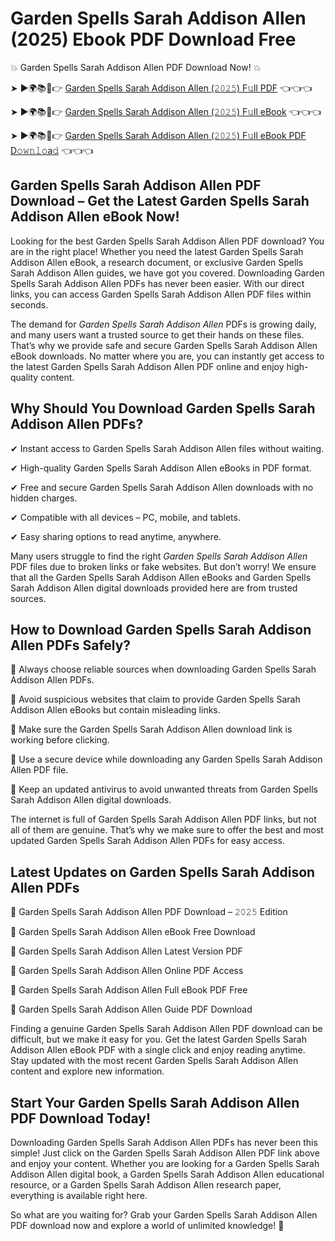 # Garden Spells Sarah Addison Allen (2025) Ebook PDF Download Free

💥 Garden Spells Sarah Addison Allen PDF Download Now! 💥

➤ ►🌍📚📱👉 [Garden Spells Sarah Addison Allen (𝟸𝟶𝟸𝟻) F𝚞ll PDF](https://getpdf.xyz/garden-spells-sarah-addison-allen) 👈👈👈


➤ ►🌍📚📱👉 [Garden Spells Sarah Addison Allen (𝟸𝟶𝟸𝟻) F𝚞ll eBook](https://getpdf.xyz/garden-spells-sarah-addison-allen) 👈👈👈


➤ ►🌍📚📱👉 [Garden Spells Sarah Addison Allen (𝟸𝟶𝟸𝟻) F𝚞ll eBook PDF D𝚘𝚠𝚗𝚕𝚘a𝚍](https://getpdf.xyz/garden-spells-sarah-addison-allen) 👈👈👈


## Garden Spells Sarah Addison Allen PDF Download – Get the Latest Garden Spells Sarah Addison Allen eBook Now!

Looking for the best Garden Spells Sarah Addison Allen PDF download? You are in the right place! Whether you need the latest Garden Spells Sarah Addison Allen eBook, a research document, or exclusive Garden Spells Sarah Addison Allen guides, we have got you covered. Downloading Garden Spells Sarah Addison Allen PDFs has never been easier. With our direct links, you can access Garden Spells Sarah Addison Allen PDF files within seconds.

The demand for *Garden Spells Sarah Addison Allen* PDFs is growing daily, and many users want a trusted source to get their hands on these files. That’s why we provide safe and secure Garden Spells Sarah Addison Allen eBook downloads. No matter where you are, you can instantly get access to the latest Garden Spells Sarah Addison Allen PDF online and enjoy high-quality content.

## Why Should You Download Garden Spells Sarah Addison Allen PDFs?

✔ Instant access to Garden Spells Sarah Addison Allen files without waiting.

✔ High-quality Garden Spells Sarah Addison Allen eBooks in PDF format.

✔ Free and secure Garden Spells Sarah Addison Allen downloads with no hidden charges.

✔ Compatible with all devices – PC, mobile, and tablets.

✔ Easy sharing options to read anytime, anywhere.

Many users struggle to find the right *Garden Spells Sarah Addison Allen* PDF files due to broken links or fake websites. But don’t worry! We ensure that all the Garden Spells Sarah Addison Allen eBooks and Garden Spells Sarah Addison Allen digital downloads provided here are from trusted sources.

## How to Download Garden Spells Sarah Addison Allen PDFs Safely?

📌 Always choose reliable sources when downloading Garden Spells Sarah Addison Allen PDFs.

📌 Avoid suspicious websites that claim to provide Garden Spells Sarah Addison Allen eBooks but contain misleading links.

📌 Make sure the Garden Spells Sarah Addison Allen download link is working before clicking.

📌 Use a secure device while downloading any Garden Spells Sarah Addison Allen PDF file.

📌 Keep an updated antivirus to avoid unwanted threats from Garden Spells Sarah Addison Allen digital downloads.

The internet is full of Garden Spells Sarah Addison Allen PDF links, but not all of them are genuine. That’s why we make sure to offer the best and most updated Garden Spells Sarah Addison Allen PDFs for easy access.

## Latest Updates on Garden Spells Sarah Addison Allen PDFs

🔹 Garden Spells Sarah Addison Allen PDF Download – 𝟸𝟶𝟸𝟻 Edition

🔹 Garden Spells Sarah Addison Allen eBook Free Download

🔹 Garden Spells Sarah Addison Allen Latest Version PDF

🔹 Garden Spells Sarah Addison Allen Online PDF Access

🔹 Garden Spells Sarah Addison Allen Full eBook PDF Free

🔹 Garden Spells Sarah Addison Allen Guide PDF Download

Finding a genuine Garden Spells Sarah Addison Allen PDF download can be difficult, but we make it easy for you. Get the latest Garden Spells Sarah Addison Allen eBook PDF with a single click and enjoy reading anytime. Stay updated with the most recent Garden Spells Sarah Addison Allen content and explore new information.

## Start Your Garden Spells Sarah Addison Allen PDF Download Today!

Downloading Garden Spells Sarah Addison Allen PDFs has never been this simple! Just click on the Garden Spells Sarah Addison Allen PDF link above and enjoy your content. Whether you are looking for a Garden Spells Sarah Addison Allen digital book, a Garden Spells Sarah Addison Allen educational resource, or a Garden Spells Sarah Addison Allen research paper, everything is available right here.

So what are you waiting for? Grab your Garden Spells Sarah Addison Allen PDF download now and explore a world of unlimited knowledge! 🚀